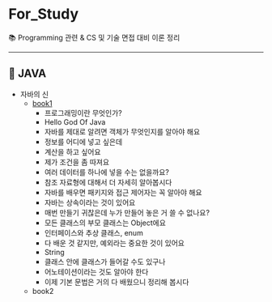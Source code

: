 # For_Study
:books: Programming 관련 & CS 및 기술 면접 대비 이론 정리

---

## :pushpin: JAVA
* 자바의 신
  * [book1](https://github.com/hanwix2/For_Study/blob/main/Java/GodOfJava1.md)
    - 프로그래밍이란 무엇인가?
    - Hello God Of Java
    - 자바를 제대로 알려면 객체가 무엇인지를 알아야 해요
    - 정보를 어디에 넣고 싶은데
    - 계산을 하고 싶어요
    - 제가 조건을 좀 따져요
    - 여러 데이터를 하나에 넣을 수는 없을까요?
    - 참조 자료형에 대해서 더 자세히 알아봅시다
    - 자바를 배우면 패키지와 접근 제어자는 꼭 알아야 해요
    - 자바는 상속이라는 것이 있어요
    - 매번 만들기 귀찮은데 누가 만들어 놓은 거 쓸 수 없나요?
    - 모든 클래스의 부모 클래스는 Object에요
    - 인터페이스와 추상 클래스, enum
    - 다 배운 것 같지만, 예외라는 중요한 것이 있어요
    - String
    - 클래스 안에 클래스가 들어갈 수도 있구나
    - 어노테이션이라는 것도 알아야 한다
    - 이제 기본 문법은 거의 다 배웠으니 정리해 봅시다
  * book2
  
